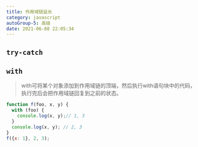 ```yaml
---
title: 作用域链延长
category: javascript
autoGroup-5: 高级
date: 2021-06-08 22:05:34
---
```


## `try-catch`

## `with`

> with可将某个对象添加到作用域链的顶端，然后执行with语句块中的代码，执行完后会把作用域链回复到之前的状态。

```javascript
function f(foo, x, y) {
  with (foo) {
    console.log(x, y);// 1, 3
  }
  console.log(x, y); // 2, 3
}
f({x: 1}, 2, 3);
```

